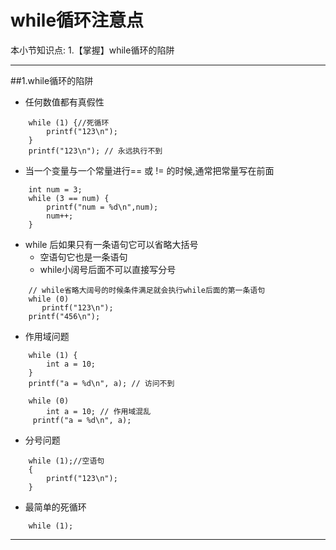 # while循环注意点
本小节知识点:
1.【掌握】while循环的陷阱

---

##1.while循环的陷阱
- 任何数值都有真假性
```
    while (1) {//死循环
        printf("123\n");
    }
    printf("123\n"); // 永远执行不到
```
- 当一个变量与一个常量进行== 或 != 的时候,通常把常量写在前面
```
    int num = 3;
    while (3 == num) {
        printf("num = %d\n",num);
        num++;
    }
```
- while 后如果只有一条语句它可以省略大括号
    + 空语句它也是一条语句
    + while小阔号后面不可以直接写分号
```
    // while省略大阔号的时候条件满足就会执行while后面的第一条语句
    while (0)
       printf("123\n");
    printf("456\n");
```
- 作用域问题
```
    while (1) {
        int a = 10;
    }
    printf("a = %d\n", a); // 访问不到

    while (0)
        int a = 10; // 作用域混乱
     printf("a = %d\n", a);
```
- 分号问题
```
    while (1);//空语句
    {
        printf("123\n");
    }
```
- 最简单的死循环
```
    while (1);
```
---
